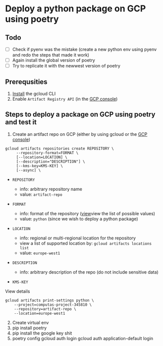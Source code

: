 # Deploy a python package on GCP using poetry

## Todo
- [ ] Check if pyenv was the mistake (create a new python env using pyenv and redo the steps that made it work)
- [ ] Again install the global version of poetry 
- [ ] Try to replicate it with the newwest version of poetry

## Prerequsities

1. [Install](https://cloud.google.com/sdk/docs/install-sdk) the gcloud CLI 
2. Enable `Artifact Registry API` (in the [GCP console](https://console.cloud.google.com/))

## Steps to deploy a package on GCP using poetry and test it

1. Create an artifact repo on GCP (either by using gcloud or the [GCP console](https://console.cloud.google.com/))
```
gcloud artifacts repositories create REPOSITORY \
     --repository-format=FORMAT \
     [--location=LOCATION] \
     [--description="DESCRIPTION"] \
     [--kms-key=KMS-KEY] \
     [--async] \
```


- `REPOSITORY`
    - info: arbitrary repository name
    - value: `artifact-repo`
- `FORMAT`
    - info: format of the repository ([view](https://cloud.google.com/artifact-registry/docs/repositories/create-repos#repo-formats)view the list of possible values)
    - value: `python` (since we wish to deploy a python package)
    

- `LOCATION`
    - info: regional or multi-regional location for the repository
    - view a list of supported location by: `gcloud artifacts locations list`
    - value: `europe-west1`
- `DESCRIPTION`
    - info: arbitrary description of the repo (do not include sensitive data)

- `KMS-KEY`


View details

```
gcloud artifacts print-settings python \
    --project=computas-project-345810 \
    --repository=artifact-repo \
    --location=europe-west1
```

2. Create virtual env
3. pip install poetry
4. pip install the google key shit
5. poetry config 
gcloud auth login
gcloud auth application-default login
